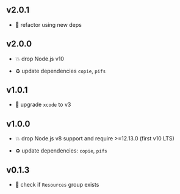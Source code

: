 ## v2.0.1

* 🐞 refactor using new deps

## v2.0.0

* 💥 drop Node.js v10

* ♻️ update dependencies `copie`, `pifs`

## v1.0.1

* 🐞 upgrade `xcode` to v3

## v1.0.0

* 💥 drop Node.js v8 support and require >=12.13.0 (first v10 LTS)

* ♻️ update dependencies: `copie`, `pifs`

## v0.1.3

* 🐞 check if `Resources` group exists
